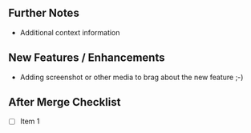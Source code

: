 ## Further Notes

- Additional context information

## New Features / Enhancements

- Adding screenshot or other media to brag about the new feature ;-)

## After Merge Checklist

- [ ] Item 1

